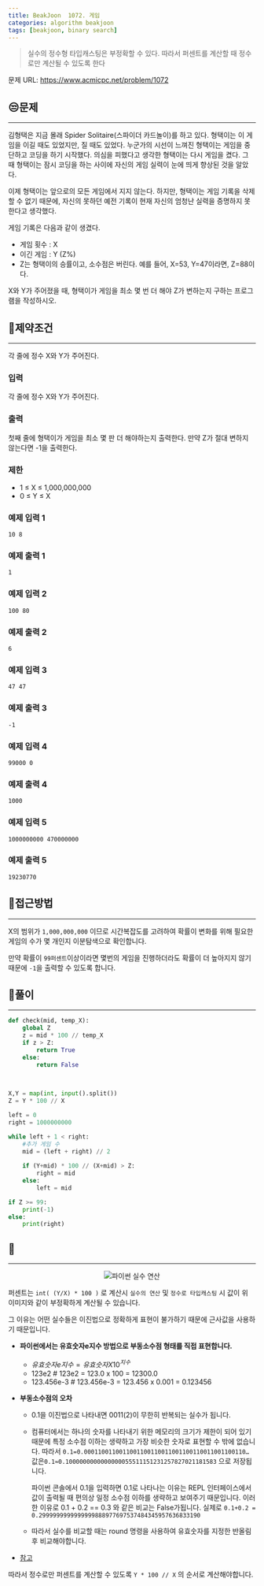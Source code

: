 ```yaml
---
title: BeakJoon  1072. 게임
categories: algorithm beakjoon
tags: [beakjoon, binary search]
---
```


> 실수의 정수형 타입캐스팅은 부정확할 수 있다. 따라서 퍼센트를 계산할 때 정수로만 계산될 수 있도록 한다




문제 URL: https://www.acmicpc.net/problem/1072


## 😒문제

---

김형택은 지금 몰래 Spider Solitaire(스파이더 카드놀이)를 하고 있다. 형택이는 이 게임을 이길 때도 있었지만, 질 때도 있었다. 누군가의 시선이 느껴진 형택이는 게임을 중단하고 코딩을 하기 시작했다. 의심을 피했다고 생각한 형택이는 다시 게임을 켰다. 그 때 형택이는 잠시 코딩을 하는 사이에 자신의 게임 실력이 눈에 띄게 향상된 것을 알았다.

이제 형택이는 앞으로의 모든 게임에서 지지 않는다. 하지만, 형택이는 게임 기록을 삭제 할 수 없기 때문에, 자신의 못하던 예전 기록이 현재 자신의 엄청난 실력을 증명하지 못한다고 생각했다.

게임 기록은 다음과 같이 생겼다.

- 게임 횟수 : X
- 이긴 게임 : Y (Z%)
- Z는 형택이의 승률이고, 소수점은 버린다. 예를 들어, X=53, Y=47이라면, Z=88이다.

X와 Y가 주어졌을 때, 형택이가 게임을 최소 몇 번 더 해야 Z가 변하는지 구하는 프로그램을 작성하시오.

## 👀제약조건

---

각 줄에 정수 X와 Y가 주어진다.

### 입력

각 줄에 정수 X와 Y가 주어진다.

### 출력

첫째 줄에 형택이가 게임을 최소 몇 판 더 해야하는지 출력한다. 만약 Z가 절대 변하지 않는다면 -1을 출력한다.

### 제한

- 1 ≤ X ≤ 1,000,000,000
- 0 ≤ Y ≤ X

### 예제 입력 1

```
10 8

```

### 예제 출력 1

```
1

```

### 예제 입력 2

```
100 80

```

### 예제 출력 2

```
6

```

### 예제 입력 3

```
47 47

```

### 예제 출력 3

```
-1

```

### 예제 입력 4

```
99000 0

```

### 예제 출력 4

```
1000

```

### 예제 입력 5

```
1000000000 470000000

```

### 예제 출력 5

```
19230770
```

## 🤩접근방법

---

X의 범위가 `1,000,000,000` 이므로 시간복잡도를 고려하여 확률이 변화를 위해 필요한 게임의 수가 몇 개인지 이분탐색으로 확인합니다.

만약 확률이 `99퍼센트`이상이라면 몇번의 게임을 진행하더라도 확률이 더 높아지지 않기 때문에 `-1`을 출력할 수 있도록 합니다. 

## 🤔풀이

---

```python
def check(mid, temp_X):
    global Z
    z = mid * 100 // temp_X
    if z > Z:
        return True
    else:
        return False 
    
    

X,Y = map(int, input().split())
Z = Y * 100 // X

left = 0
right = 1000000000

while left + 1 < right:
    #추가 게임 수 
    mid = (left + right) // 2
    
    if (Y+mid) * 100 // (X+mid) > Z:
        right = mid
    else:
        left = mid

if Z >= 99:    
    print(-1)
else:
    print(right)
```

## 🧐

---
<p align="center">
<img alt="파이썬 실수 연산" src="https://github.com/JeonJe/Board/assets/43032391/670fbe6a-26f8-4ec0-8ef0-39394b0e30e5">
</p>

퍼센트는 `int( (Y/X) * 100 )` 로 계산시 `실수의 연산` 및 `정수로 타입캐스팅` 시 값이 위 이미지와 같이 부정확하게 계산될 수 있습니다.

그 이유는 어떤 실수들은 이진법으로 정확하게 표현이 불가하기 때문에 근사값을 사용하기 때문입니다.

- **파이썬에서는 유효숫자e지수 방법으로 부동소수점 형태를 직접 표현합니다.**
    - $유효숫자e지수 = 유효숫자X10^{지수}$
    - 123e2 # 123e2 = 123.0 x 100 = 12300.0
    - 123.456e-3 # 123.456e-3 = 123.456 x 0.001 = 0.123456
    
- **부동소수점의 오차**
    - 0.1을 이진법으로 나타내면 0011(2)이 무한히 반복되는 실수가 됩니다.
    - 컴퓨터에서는 하나의 숫자를 나타내기 위한 메모리의 크기가 제한이 되어 있기 때문에 특정 소수점 이하는 생략하고 가장 비슷한 숫자로 표현할 수 밖에 없습니다. 따라서 `0.1=0.0001100110011001100110011001100110011001100110…` 값은`0.1≈0.1000000000000000055511151231257827021181583` 으로 저장됩니다.
      
        파이썬 콘솔에서 0.1을 입력하면 0.1로 나타나는 이유는 REPL 인터페이스에서 값이 출력될 때 편의상 일정 소수점 이하를 생략하고 보여주기 때문입니다. 이러한 이유로 0.1 + 0.2 == 0.3 와 같은 비교는 False가됩니다. 실제로 `0.1+0.2 = 0.2999999999999999888977697537484345957636833190` 
        
    - 따라서 실수를 비교할 때는 round 명령을 사용하여 유효숫자를 지정한 반올림 후 비교해야합니다.
    
-  [참고](https://datascienceschool.net/01%20python/02.02%20%EB%B6%80%EB%8F%99%EC%86%8C%EC%88%98%EC%A0%90%20%EC%8B%A4%EC%88%98%20%EC%9E%90%EB%A3%8C%ED%98%95.html)

따라서 정수로만 퍼센트를 계산할 수 있도록 `Y * 100 // X` 의 순서로 계산해야합니다.